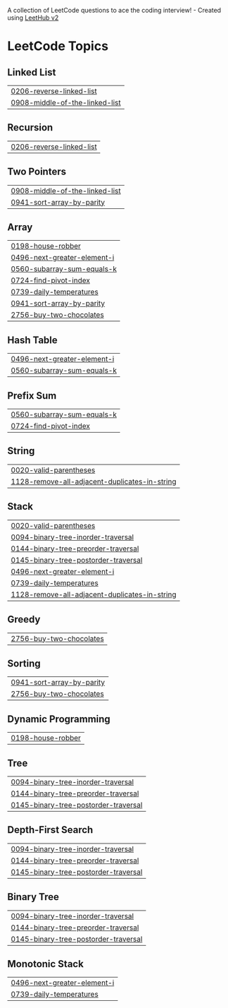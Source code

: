 A collection of LeetCode questions to ace the coding interview! - Created using [LeetHub v2](https://github.com/arunbhardwaj/LeetHub-2.0)
<!---LeetCode Topics Start-->
# LeetCode Topics
## Linked List
|  |
| ------- |
| [0206-reverse-linked-list](https://github.com/alimgty/Leet_V2/tree/master/0206-reverse-linked-list) |
| [0908-middle-of-the-linked-list](https://github.com/alimgty/Leet_V2/tree/master/0908-middle-of-the-linked-list) |
## Recursion
|  |
| ------- |
| [0206-reverse-linked-list](https://github.com/alimgty/Leet_V2/tree/master/0206-reverse-linked-list) |
## Two Pointers
|  |
| ------- |
| [0908-middle-of-the-linked-list](https://github.com/alimgty/Leet_V2/tree/master/0908-middle-of-the-linked-list) |
| [0941-sort-array-by-parity](https://github.com/alimgty/Leet_V2/tree/master/0941-sort-array-by-parity) |
## Array
|  |
| ------- |
| [0198-house-robber](https://github.com/alimgty/Leet_V2/tree/master/0198-house-robber) |
| [0496-next-greater-element-i](https://github.com/alimgty/Leet_V2/tree/master/0496-next-greater-element-i) |
| [0560-subarray-sum-equals-k](https://github.com/alimgty/Leet_V2/tree/master/0560-subarray-sum-equals-k) |
| [0724-find-pivot-index](https://github.com/alimgty/Leet_V2/tree/master/0724-find-pivot-index) |
| [0739-daily-temperatures](https://github.com/alimgty/Leet_V2/tree/master/0739-daily-temperatures) |
| [0941-sort-array-by-parity](https://github.com/alimgty/Leet_V2/tree/master/0941-sort-array-by-parity) |
| [2756-buy-two-chocolates](https://github.com/alimgty/Leet_V2/tree/master/2756-buy-two-chocolates) |
## Hash Table
|  |
| ------- |
| [0496-next-greater-element-i](https://github.com/alimgty/Leet_V2/tree/master/0496-next-greater-element-i) |
| [0560-subarray-sum-equals-k](https://github.com/alimgty/Leet_V2/tree/master/0560-subarray-sum-equals-k) |
## Prefix Sum
|  |
| ------- |
| [0560-subarray-sum-equals-k](https://github.com/alimgty/Leet_V2/tree/master/0560-subarray-sum-equals-k) |
| [0724-find-pivot-index](https://github.com/alimgty/Leet_V2/tree/master/0724-find-pivot-index) |
## String
|  |
| ------- |
| [0020-valid-parentheses](https://github.com/alimgty/Leet_V2/tree/master/0020-valid-parentheses) |
| [1128-remove-all-adjacent-duplicates-in-string](https://github.com/alimgty/Leet_V2/tree/master/1128-remove-all-adjacent-duplicates-in-string) |
## Stack
|  |
| ------- |
| [0020-valid-parentheses](https://github.com/alimgty/Leet_V2/tree/master/0020-valid-parentheses) |
| [0094-binary-tree-inorder-traversal](https://github.com/alimgty/Leet_V2/tree/master/0094-binary-tree-inorder-traversal) |
| [0144-binary-tree-preorder-traversal](https://github.com/alimgty/Leet_V2/tree/master/0144-binary-tree-preorder-traversal) |
| [0145-binary-tree-postorder-traversal](https://github.com/alimgty/Leet_V2/tree/master/0145-binary-tree-postorder-traversal) |
| [0496-next-greater-element-i](https://github.com/alimgty/Leet_V2/tree/master/0496-next-greater-element-i) |
| [0739-daily-temperatures](https://github.com/alimgty/Leet_V2/tree/master/0739-daily-temperatures) |
| [1128-remove-all-adjacent-duplicates-in-string](https://github.com/alimgty/Leet_V2/tree/master/1128-remove-all-adjacent-duplicates-in-string) |
## Greedy
|  |
| ------- |
| [2756-buy-two-chocolates](https://github.com/alimgty/Leet_V2/tree/master/2756-buy-two-chocolates) |
## Sorting
|  |
| ------- |
| [0941-sort-array-by-parity](https://github.com/alimgty/Leet_V2/tree/master/0941-sort-array-by-parity) |
| [2756-buy-two-chocolates](https://github.com/alimgty/Leet_V2/tree/master/2756-buy-two-chocolates) |
## Dynamic Programming
|  |
| ------- |
| [0198-house-robber](https://github.com/alimgty/Leet_V2/tree/master/0198-house-robber) |
## Tree
|  |
| ------- |
| [0094-binary-tree-inorder-traversal](https://github.com/alimgty/Leet_V2/tree/master/0094-binary-tree-inorder-traversal) |
| [0144-binary-tree-preorder-traversal](https://github.com/alimgty/Leet_V2/tree/master/0144-binary-tree-preorder-traversal) |
| [0145-binary-tree-postorder-traversal](https://github.com/alimgty/Leet_V2/tree/master/0145-binary-tree-postorder-traversal) |
## Depth-First Search
|  |
| ------- |
| [0094-binary-tree-inorder-traversal](https://github.com/alimgty/Leet_V2/tree/master/0094-binary-tree-inorder-traversal) |
| [0144-binary-tree-preorder-traversal](https://github.com/alimgty/Leet_V2/tree/master/0144-binary-tree-preorder-traversal) |
| [0145-binary-tree-postorder-traversal](https://github.com/alimgty/Leet_V2/tree/master/0145-binary-tree-postorder-traversal) |
## Binary Tree
|  |
| ------- |
| [0094-binary-tree-inorder-traversal](https://github.com/alimgty/Leet_V2/tree/master/0094-binary-tree-inorder-traversal) |
| [0144-binary-tree-preorder-traversal](https://github.com/alimgty/Leet_V2/tree/master/0144-binary-tree-preorder-traversal) |
| [0145-binary-tree-postorder-traversal](https://github.com/alimgty/Leet_V2/tree/master/0145-binary-tree-postorder-traversal) |
## Monotonic Stack
|  |
| ------- |
| [0496-next-greater-element-i](https://github.com/alimgty/Leet_V2/tree/master/0496-next-greater-element-i) |
| [0739-daily-temperatures](https://github.com/alimgty/Leet_V2/tree/master/0739-daily-temperatures) |
<!---LeetCode Topics End-->